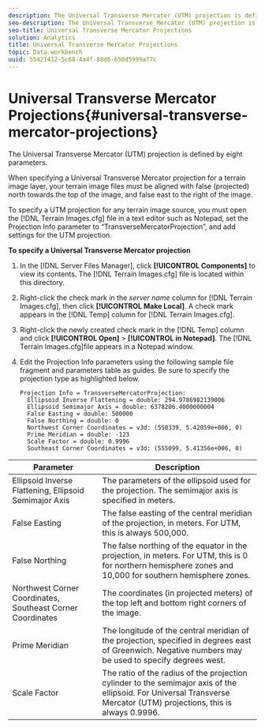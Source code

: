 ```yaml
---
description: The Universal Transverse Mercator (UTM) projection is defined by eight parameters.
seo-description: The Universal Transverse Mercator (UTM) projection is defined by eight parameters.
seo-title: Universal Transverse Mercator Projections
solution: Analytics
title: Universal Transverse Mercator Projections
topic: Data workbench
uuid: 55421412-5c68-4a4f-88d6-650d5999a77c
---
```


# Universal Transverse Mercator Projections{#universal-transverse-mercator-projections}

The Universal Transverse Mercator (UTM) projection is defined by eight parameters.

 When specifying a Universal Transverse Mercator projection for a terrain image layer, your terrain image files must be aligned with false (projected) north towards the top of the image, and false east to the right of the image.

To specify a UTM projection for any terrain image source, you must open the [!DNL Terrain Images.cfg] file in a text editor such as Notepad, set the Projection Info parameter to “TransverseMercatorProjection”, and add settings for the UTM projection.

**To specify a Universal Transverse Mercator projection**

1. In the [!DNL Server Files Manager], click **[!UICONTROL Components]** to view its contents. The [!DNL Terrain Images.cfg] file is located within this directory. 

1. Right-click the check mark in the *server name* column for [!DNL Terrain Images.cfg], then click **[!UICONTROL Make Local]**. A check mark appears in the [!DNL Temp] column for [!DNL Terrain Images.cfg]. 

1. Right-click the newly created check mark in the [!DNL Temp] column and click **[!UICONTROL Open]** > **[!UICONTROL in Notepad]**. The [!DNL Terrain Images.cfg]file appears in a Notepad window. 

1. Edit the Projection Info parameters using the following sample file fragment and parameters table as guides. Be sure to specify the projection type as highlighted below. 

   ```
   Projection Info = TransverseMercatorProjection:
     Ellipsoid Inverse Flattening = double: 294.9786982139006
     Ellipsoid Semimajor Axis = double: 6378206.4000000004
     False Easting = double: 500000
     False Northing = double: 0
     Northwest Corner Coordinates = v3d: (550339, 5.42059e+006, 0)
     Prime Meridian = double: -123
     Scale Factor = double: 0.9996
     Southeast Corner Coordinates = v3d: (555099, 5.41356e+006, 0)
   ```

|  Parameter  | Description  |
|---|---|
|  Ellipsoid Inverse Flattening, Ellipsoid Semimajor Axis  | The parameters of the ellipsoid used for the projection. The semimajor axis is specified in meters.  |
|  False Easting  | The false easting of the central meridian of the projection, in meters. For UTM, this is always 500,000.  |
|  False Northing  | The false northing of the equator in the projection, in meters. For UTM, this is 0 for northern hemisphere zones and 10,000 for southern hemisphere zones.  |
|  Northwest Corner Coordinates, Southeast Corner Coordinates  | The coordinates (in projected meters) of the top left and bottom right corners of the image.  |
|  Prime Meridian  | The longitude of the central meridian of the projection, specified in degrees east of Greenwich. Negative numbers may be used to specify degrees west.  |
|  Scale Factor  | The ratio of the radius of the projection cylinder to the semimajor axis of the ellipsoid. For Universal Transverse Mercator (UTM) projections, this is always 0.9996.  |

